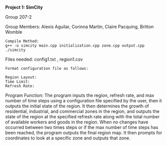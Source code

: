 **Project 1: SimCity**

Group 207-2

Group Members: Alexis Aguilar, Corinna Martin, Claire Pacquing, Britton Womble

    Compile Method:
    g++ -o simcity main.cpp initialization.cpp zone.cpp output.cpp
    ./simcity

Files needed:
    config1.txt , region1.csv
    
    Format configuration file as follows:
    
    Region Layout:
    Time Limit:
    Refresh Rate:

Program Function:
    The program inputs the region, refresh rate, and max number of time steps using a configuration file specified by the user, then it outputs the initial state of the region. It then determines the growth of residential, industrial, and commercial zones in the region, and outputs the state of the region at the specified refresh rate along with the total number of available workers and goods in the region. When no changes have occurred between two times steps or if the max number of time steps has been reached, the program outputs the final region map. It then prompts for coordinates to look at a specific zone and outputs that zone.


